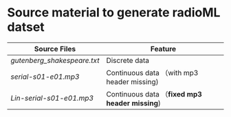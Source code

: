 # Source material to generate radioML datset

| Source Files  | Feature  |
| ------------ | ------------ |
| *gutenberg_shakespeare.txt* | Discrete data  |
| *serial-s01-e01.mp3*  | Continuous data （with mp3 header missing)  |
| *Lin-serial-s01-e01.mp3*  | Continuous data （**fixed mp3 header missing**)  |

[1]: https://www.deepsig.ai/ "deepsig.ai"
